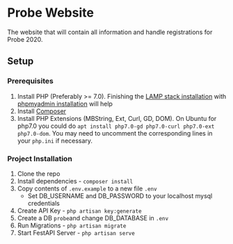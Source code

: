 # Probe Website

The website that will contain all information and handle registrations for Probe 2020. 

## Setup

### Prerequisites

1. Install PHP (Preferably >= 7.0). Finishing the [LAMP stack installation](https://www.digitalocean.com/community/tutorials/how-to-install-linux-apache-mysql-php-lamp-stack-ubuntu-18-04) with [phpmyadmin installation](https://www.digitalocean.com/community/tutorials/how-to-install-and-secure-phpmyadmin-on-ubuntu-16-04) will help
2. Install [Composer](https://getcomposer.org/download/)
3. Install PHP Extensions (MBString, Ext, Curl, GD, DOM). On Ubuntu for php7.0 you could do ```apt install php7.0-gd php7.0-curl php7.0-ext php7.0-dom```. You may need to uncomment the corresponding lines in your `php.ini` if necessary.

### Project Installation

1. Clone the repo
2. Install dependencies - `composer install`
3. Copy contents of `.env.example` to a new file `.env`
    * Set DB_USERNAME and DB_PASSWORD to your localhost mysql credentials
4. Create API Key - `php artisan key:generate`
5. Create a DB `probe`and change DB_DATABASE in `.env`
6. Run Migrations - `php artisan migrate`
7. Start FestAPI Server - `php artisan serve`
